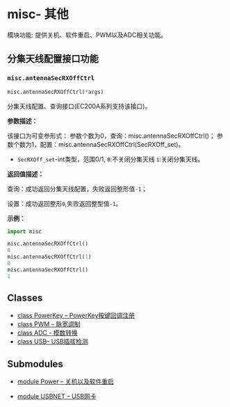 # misc- 其他

模块功能:  提供关机、软件重启、PWM以及ADC相关功能。

## 分集天线配置接口功能

### `misc.antennaSecRXOffCtrl`

```python
misc.antennaSecRXOffCtrl(*args)
```

分集天线配置、查询接口(EC200A系列支持该接口)。

**参数描述：**

该接口为可变参形式：
  参数个数为0，查询：misc.antennaSecRXOffCtrl()；
  参数个数为1，配置：misc.antennaSecRXOffCtrl(SecRXOff_set)。

- `SecRXOff_set`-int类型，范围0/1, `0`:不关闭分集天线 `1`:关闭分集天线。

**返回值描述：**

查询：成功返回分集天线配置，失败返回整形值`-1`；

设置：成功返回整形`0`,失败返回整型值`-1`。

**示例：**

```python
import misc

misc.antennaSecRXOffCtrl()
0
misc.antennaSecRXOffCtrl(1)
0
misc.antennaSecRXOffCtrl()
1
```

## Classes

- [class PowerKey – PowerKey按键回调注册](./misc.PowerKey.md)
- [class PWM – 脉宽调制](./misc.PWM.md)
- [class ADC - 模数转换](./misc.ADC.md)
- [class USB– USB插拔检测](./misc.USB.md)

## Submodules

- [module Power – 关机以及软件重启](./misc.Power.md)

- [module USBNET – USB网卡](./misc.USBNET.md)